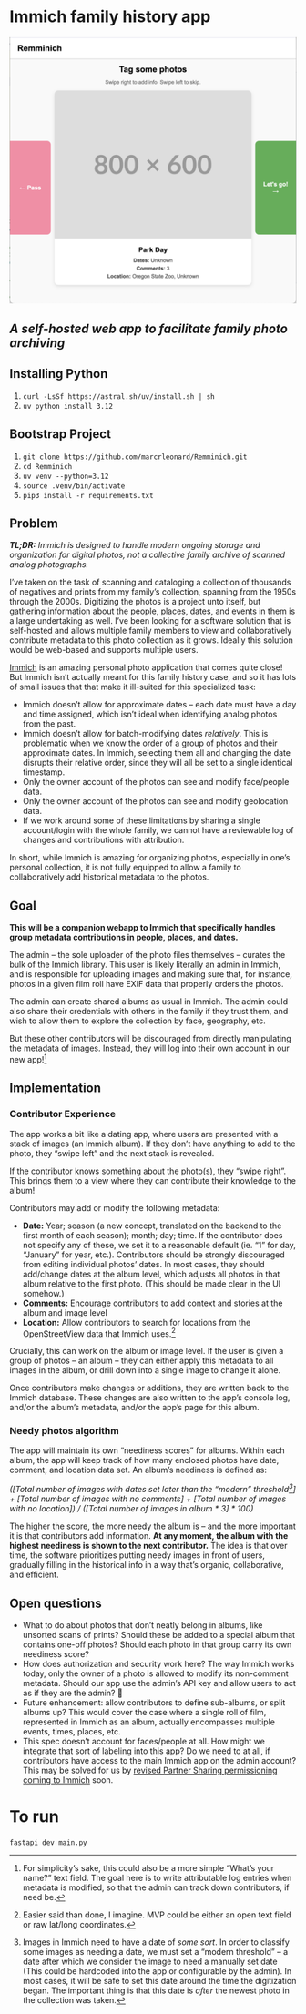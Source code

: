 # **Immich family history app**

<p align="center">
  <img src="docs/ss.png" />
</p>

## *A self-hosted web app to facilitate family photo archiving*

## Installing Python
1. `curl -LsSf https://astral.sh/uv/install.sh | sh`
2. `uv python install 3.12`

## Bootstrap Project
1. `git clone https://github.com/marcrleonard/Remminich.git`
2. `cd Remminich`
3. `uv venv --python=3.12`
4. `source .venv/bin/activate`
5. `pip3 install -r requirements.txt`



## **Problem**

***TL;DR:** Immich is designed to handle modern ongoing storage and organization for digital photos, not a collective family archive of scanned analog photographs.*

I’ve taken on the task of scanning and cataloging a collection of thousands of negatives and prints from my family’s collection, spanning from the 1950s through the 2000s. Digitizing the photos is a project unto itself, but gathering information about the people, places, dates, and events in them is a large undertaking as well. I’ve been looking for a software solution that is self-hosted and allows multiple family members to view and collaboratively contribute metadata to this photo collection as it grows. Ideally this solution would be web-based and supports multiple users.

[Immich](https://immich.app/) is an amazing personal photo application that comes quite close\! But Immich isn’t actually meant for this family history case, and so it has lots of small issues that that make it ill-suited for this specialized task:

* Immich doesn’t allow for approximate dates – each date must have a day and time assigned, which isn’t ideal when identifying analog photos from the past.  
* Immich doesn’t allow for batch-modifying dates *relatively*. This is problematic when we know the order of a group of photos and their approximate dates. In Immich, selecting them all and changing the date disrupts their relative order, since they will all be set to a single identical timestamp.  
* Only the owner account of the photos can see and modify face/people data.  
* Only the owner account of the photos can see and modify geolocation data.  
* If we work around some of these limitations by sharing a single account/login with the whole family, we cannot have a reviewable log of changes and contributions with attribution.

In short, while Immich is amazing for organizing photos, especially in one’s personal collection, it is not fully equipped to allow a family to collaboratively add historical metadata to the photos.

## **Goal**

**This will be a companion webapp to Immich that specifically handles group metadata contributions in people, places, and dates.**

The admin – the sole uploader of the photo files themselves – curates the bulk of the Immich library. This user is likely literally an admin in Immich, and is responsible for uploading images and making sure that, for instance, photos in a given film roll have EXIF data that properly orders the photos.

The admin can create shared albums as usual in Immich. The admin could also share their credentials with others in the family if they trust them, and wish to allow them to explore the collection by face, geography, etc.

But these other contributors will be discouraged from directly manipulating the metadata of images. Instead, they will log into their own account in our new app\![^1]

## **Implementation**

### **Contributor Experience**

The app works a bit like a dating app, where users are presented with a stack of images (an Immich album). If they don’t have anything to add to the photo, they “swipe left” and the next stack is revealed.

If the contributor knows something about the photo(s), they “swipe right”. This brings them to a view where they can contribute their knowledge to the album\!

Contributors may add or modify the following metadata:

* **Date:** Year; season (a new concept, translated on the backend to the first month of each season); month; day; time. If the contributor does not specify any of these, we set it to a reasonable default (ie. “1” for day, “January” for year, etc.). Contributors should be strongly discouraged from editing individual photos’ dates. In most cases, they should add/change dates at the album level, which adjusts all photos in that album relative to the first photo. (This should be made clear in the UI somehow.)  
* **Comments:** Encourage contributors to add context and stories at the album and image level  
* **Location:** Allow contributors to search for locations from the OpenStreetView data that Immich uses.[^2]

Crucially, this can work on the album or image level. If the user is given a group of photos – an album – they can either apply this metadata to all images in the album, or drill down into a single image to change it alone.

Once contributors make changes or additions, they are written back to the Immich database. These changes are also written to the app’s console log, and/or the album’s metadata, and/or the app’s page for this album.

### **Needy photos algorithm**

The app will maintain its own “neediness scores” for albums. Within each album, the app will keep track of how many enclosed photos have date, comment, and location data set. An album’s neediness is defined as:

*(\[Total number of images with dates set later than the “modern” threshold[^3]\] \+ \[Total number of images with no comments\] \+ \[Total number of images with no location\]) / (\[Total number of images in album \* 3\] \* 100\)*

The higher the score, the more needy the album is – and the more important it is that contributors add information. **At any moment, the album with the highest neediness is shown to the next contributor.** The idea is that over time, the software prioritizes putting needy images in front of users, gradually filling in the historical info in a way that’s organic, collaborative, and efficient.

## **Open questions**

* What to do about photos that don’t neatly belong in albums, like unsorted scans of prints? Should these be added to a special album that contains one-off photos? Should each photo in that group carry its own neediness score?  
* How does authorization and security work here? The way Immich works today, only the owner of a photo is allowed to modify its non-comment metadata. Should our app use the admin’s API key and allow users to act as if they are the admin? 😬  
* Future enhancement: allow contributors to define sub-albums, or split albums up? This would cover the case where a single roll of film, represented in Immich as an album, actually encompasses multiple events, times, places, etc.  
* This spec doesn’t account for faces/people at all. How might we integrate that sort of labeling into this app? Do we need to at all, if contributors have access to the main Immich app on the admin account? This may be solved for us by [revised Partner Sharing permissioning coming to Immich](https://github.com/immich-app/immich/discussions/7038) soon.

[^1]: For simplicity’s sake, this could also be a more simple “What’s your name?” text field. The goal here is to write attributable log entries when metadata is modified, so that the admin can track down contributors, if need be.

[^2]: Easier said than done, I imagine. MVP could be either an open text field or raw lat/long coordinates.

[^3]: Images in Immich need to have a date of *some sort*. In order to classify some images as needing a date, we must set a “modern threshold” – a date after which we consider the image to need a manually set date (This could be hardcoded into the app or configurable by the admin). In most cases, it will be safe to set this date around the time the digitization began. The important thing is that this date is *after* the newest photo in the collection was taken.


# To run
`fastapi dev main.py`